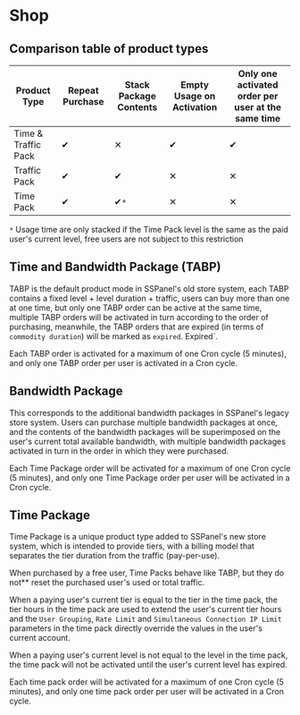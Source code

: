 # Shop

## Comparison table of product types

Product Type | Repeat Purchase | Stack Package Contents | Empty Usage on Activation | Only one activated order per user at the same time
--------|---------|-------------|---------------|-------------------
Time & Traffic Pack | ✔ | ✕ | ✔ | ✔
Traffic Pack | ✔ | ✔ | ✕ | ✕
Time Pack | ✔ | ✔`*` | ✕ | ✕

`*` Usage time are only stacked if the Time Pack level is the same as the paid user's current level, free users are not subject to this restriction

## Time and Bandwidth Package (TABP)

TABP is the default product mode in SSPanel's old store system, each TABP contains a fixed level + level duration + traffic, users can buy more than one at one time, but only one TABP order can be active at the same time, multiple TABP orders will be activated in turn according to the order of purchasing, meanwhile, the TABP orders that are expired (in terms of ``commodity duration``) will be marked as ``expired``. Expired`.

Each TABP order is activated for a maximum of one Cron cycle (5 minutes), and only one TABP order per user is activated in a Cron cycle.

## Bandwidth Package

This corresponds to the additional bandwidth packages in SSPanel's legacy store system. Users can purchase multiple bandwidth packages at once, and the contents of the bandwidth packages will be superimposed on the user's current total available bandwidth, with multiple bandwidth packages activated in turn in the order in which they were purchased.

Each Time Package order will be activated for a maximum of one Cron cycle (5 minutes), and only one Time Package order per user will be activated in a Cron cycle.

## Time Package

Time Package is a unique product type added to SSPanel's new store system, which is intended to provide tiers, with a billing model that separates the tier duration from the traffic (pay-per-use).

When purchased by a free user, Time Packs behave like TABP, but they do not** reset the purchased user's used or total traffic.

When a paying user's current tier is equal to the tier in the time pack, the tier hours in the time pack are used to extend the user's current tier hours and the `User Grouping`, `Rate Limit` and `Simultaneous Connection IP Limit` parameters in the time pack directly override the values in the user's current account.

When a paying user's current level is not equal to the level in the time pack, the time pack will not be activated until the user's current level has expired.

Each time pack order will be activated for a maximum of one Cron cycle (5 minutes), and only one time pack order per user will be activated in a Cron cycle.
